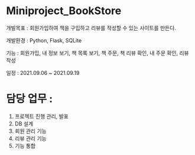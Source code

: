 # Miniproject_BookStore

개발목표 : 회원가입하여 책을 구입하고 리뷰를 작성할 수 있는 사이트를 만든다. 

개발환경 : Python, Flask, SQLite

기능 : 회원가입, 내 정보 보기, 책 목록 보기, 책 주문, 책 리뷰 확인, 내 주문 확인, 리뷰 작성

일정 : 2021.09.06 ~ 2021.09.19

# 담당 업무 :   
1.	프로젝트 진행 관리, 발표  
2.	DB 설계  
3.	회원 관리 기능  
4.	리뷰 관리 기능  
5.	기능 통합  
